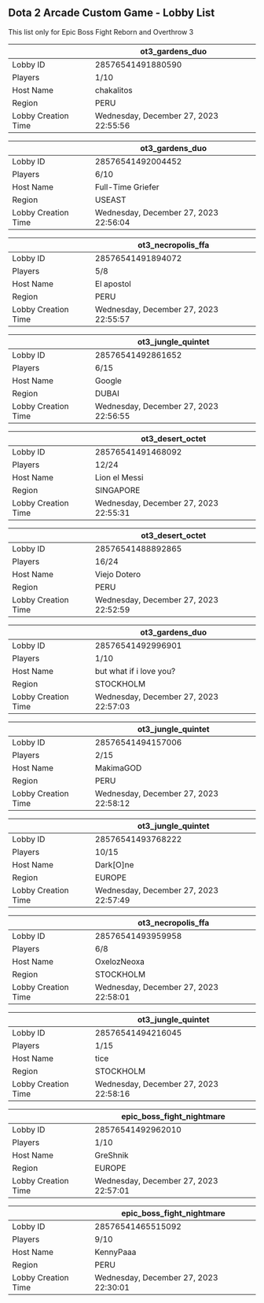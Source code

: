## Dota 2 Arcade Custom Game - Lobby List

This list only for Epic Boss Fight Reborn and Overthrow 3

|  | ot3_gardens_duo |
| ------ | ------ |
| Lobby ID | 28576541491880590 |
| Players | 1/10 |
| Host Name | chakalitos |
| Region | PERU |
| Lobby Creation Time | Wednesday, December 27, 2023 22:55:56 |


|  | ot3_gardens_duo |
| ------ | ------ |
| Lobby ID | 28576541492004452 |
| Players | 6/10 |
| Host Name | Full-Time Griefer |
| Region | USEAST |
| Lobby Creation Time | Wednesday, December 27, 2023 22:56:04 |


|  | ot3_necropolis_ffa |
| ------ | ------ |
| Lobby ID | 28576541491894072 |
| Players | 5/8 |
| Host Name | El apostol |
| Region | PERU |
| Lobby Creation Time | Wednesday, December 27, 2023 22:55:57 |


|  | ot3_jungle_quintet |
| ------ | ------ |
| Lobby ID | 28576541492861652 |
| Players | 6/15 |
| Host Name | Google |
| Region | DUBAI |
| Lobby Creation Time | Wednesday, December 27, 2023 22:56:55 |


|  | ot3_desert_octet |
| ------ | ------ |
| Lobby ID | 28576541491468092 |
| Players | 12/24 |
| Host Name | Lion el Messi |
| Region | SINGAPORE |
| Lobby Creation Time | Wednesday, December 27, 2023 22:55:31 |


|  | ot3_desert_octet |
| ------ | ------ |
| Lobby ID | 28576541488892865 |
| Players | 16/24 |
| Host Name | Viejo Dotero |
| Region | PERU |
| Lobby Creation Time | Wednesday, December 27, 2023 22:52:59 |


|  | ot3_gardens_duo |
| ------ | ------ |
| Lobby ID | 28576541492996901 |
| Players | 1/10 |
| Host Name | but what if i love you? |
| Region | STOCKHOLM |
| Lobby Creation Time | Wednesday, December 27, 2023 22:57:03 |


|  | ot3_jungle_quintet |
| ------ | ------ |
| Lobby ID | 28576541494157006 |
| Players | 2/15 |
| Host Name | MakimaGOD |
| Region | PERU |
| Lobby Creation Time | Wednesday, December 27, 2023 22:58:12 |


|  | ot3_jungle_quintet |
| ------ | ------ |
| Lobby ID | 28576541493768222 |
| Players | 10/15 |
| Host Name | Dark[O]ne |
| Region | EUROPE |
| Lobby Creation Time | Wednesday, December 27, 2023 22:57:49 |


|  | ot3_necropolis_ffa |
| ------ | ------ |
| Lobby ID | 28576541493959958 |
| Players | 6/8 |
| Host Name | OxelozNeoxa |
| Region | STOCKHOLM |
| Lobby Creation Time | Wednesday, December 27, 2023 22:58:01 |


|  | ot3_jungle_quintet |
| ------ | ------ |
| Lobby ID | 28576541494216045 |
| Players | 1/15 |
| Host Name | tice |
| Region | STOCKHOLM |
| Lobby Creation Time | Wednesday, December 27, 2023 22:58:16 |


|  | epic_boss_fight_nightmare |
| ------ | ------ |
| Lobby ID | 28576541492962010 |
| Players | 1/10 |
| Host Name | GreShnik |
| Region | EUROPE |
| Lobby Creation Time | Wednesday, December 27, 2023 22:57:01 |


|  | epic_boss_fight_nightmare |
| ------ | ------ |
| Lobby ID | 28576541465515092 |
| Players | 9/10 |
| Host Name | KennyPaaa |
| Region | PERU |
| Lobby Creation Time | Wednesday, December 27, 2023 22:30:01 |


